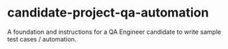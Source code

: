 # candidate-project-qa-automation
A foundation and instructions for a QA Engineer candidate to write sample test cases / automation.
